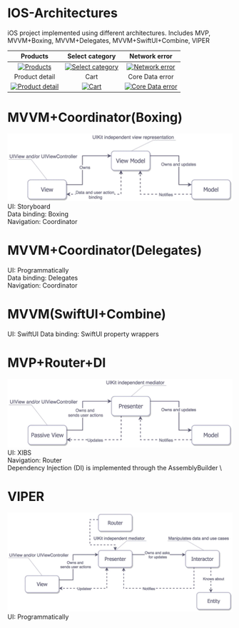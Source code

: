 # IOS-Architectures

iOS project implemented using different architectures. 
Includes  MVP, MVVM+Boxing, MVVM+Delegates, MVVM+SwiftUI+Combine, VIPER

| Products | Select category | Network error |
|:------------:|:------------:|:------------:|
| [![Products](https://github.com/streifik/IOS-Architectures/assets/101458595/66e89316-d657-4cb3-9b79-c51af5e1b751)](https://github.com/streifik/IOS-Architectures/assets/101458595/66e89316-d657-4cb3-9b79-c51af5e1b751) | [![Select category](https://github.com/streifik/IOS-Architectures/assets/101458595/2e89a965-d009-4b0a-a939-a852a3d941f0)](https://github.com/streifik/IOS-Architectures/assets/101458595/2e89a965-d009-4b0a-a939-a852a3d941f0) | [![Network error](https://github.com/streifik/IOS-Architectures/assets/101458595/92fef3e1-32ea-4c0a-b15b-6c70e6098bc0)](https://github.com/streifik/IOS-Architectures/assets/101458595/92fef3e1-32ea-4c0a-b15b-6c70e6098bc0) |
| Product detail | Cart | Core Data error |
| [![Product detail](https://github.com/streifik/IOS-Architectures/assets/101458595/cc5c9ca6-5d54-4ac4-854c-682d8e68969e)](https://github.com/streifik/IOS-Architectures/assets/101458595/cc5c9ca6-5d54-4ac4-854c-682d8e68969e) | [![Cart](https://github.com/streifik/IOS-Architectures/assets/101458595/65cd7b91-bb19-4065-98c1-5551447c4591)](https://github.com/streifik/IOS-Architectures/assets/101458595/65cd7b91-bb19-4065-98c1-5551447c4591) | [![Core Data error](https://github.com/streifik/IOS-Architectures/assets/101458595/9019ede9-1d50-4ed5-a7e9-0acf952875c1)](https://github.com/streifik/IOS-Architectures/assets/101458595/9019ede9-1d50-4ed5-a7e9-0acf952875c1) |


# MVVM+Coordinator(Boxing)
![MVVM](Images/1*uhPpTHYzTmHGrAZy8hiM7w.webp)
UI: Storyboard \
Data binding: Boxing \
Navigation: Coordinator 

# MVVM+Coordinator(Delegates)

UI: Programmatically \
Data binding: Delegates \
Navigation: Coordinator

# MVVM(SwiftUI+Combine)
UI: SwiftUI
Data binding: SwiftUI property wrappers

# MVP+Router+DI 
![MVP](Images/1*hKUCPEHg6TDz6gtOlnFYwQ.webp)
UI: XIBS \
Navigation: Router \
Dependency Injection (DI) is implemented through the AssemblyBuilder \

# VIPER
![VIPER](Images/1*0pN3BNTXfwKbf08lhwutag.webp)
UI: Programmatically






